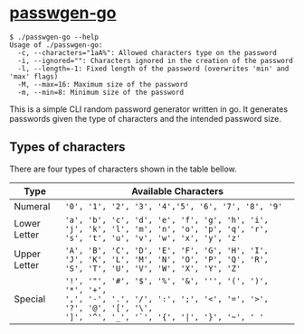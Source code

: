 # [passwgen-go](https://github.com/Bollos00/passwgen-go)

```
$ ./passwgen-go --help
Usage of ./passwgen-go:
  -c, --characters="1aA%": Allowed characters type on the password
  -i, --ignored="": Characters ignored in the creation of the password
  -l, --length=-1: Fixed length of the password (overwrites 'min' and 'max' flags)
  -M, --max=16: Maximum size of the password
  -m, --min=8: Minimum size of the password
```

This is a simple CLI random password generator written in go. It generates passwords given the type of characters and the intended password size.

## Types of characters

There are four types of characters shown in the table bellow.

| Type         | Available Characters |
|--------------|----------------------|
| Numeral      |   `'0', '1', '2', '3', '4','5', '6', '7', '8', '9'` |
| Lower Letter | `'a', 'b', 'c', 'd', 'e', 'f', 'g', 'h', 'i', 'j', 'k', 'l', 'm', 'n', 'o', 'p', 'q', 'r', 's', 't', 'u', 'v', 'w', 'x', 'y', 'z'`|
| Upper Letter | `'A', 'B', 'C', 'D', 'E', 'F', 'G', 'H', 'I', 'J', 'K', 'L', 'M', 'N', 'O', 'P', 'Q', 'R', 'S', 'T', 'U', 'V', 'W', 'X', 'Y', 'Z'`|
| Special      | <code>'!', '"', '#', '$', '%', '&', '\'', '(', ')', '*', '+', ',', '-', '.', '/', ':', ';', '<', '=', '>', '?', '@', '[', '\\', ']', '^', '_', '\`', '{', '\|', '}', '~', ' '</code> |

